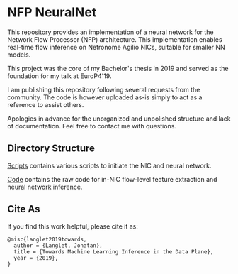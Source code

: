 # NFP NeuralNet
This repository provides an implementation of a neural network for the Network Flow Processor (NFP) architecture. 
This implementation enables real-time flow inference on Netronome Agilio NICs, suitable for smaller NN models.

This project was the core of my Bachelor's thesis in 2019 and served as the foundation for my talk at EuroP4'19.

I am publishing this repository following several requests from the community. 
The code is however uploaded as-is simply to act as a reference to assist others.

Apologies in advance for the unorganized and unpolished structure and lack of documentation.
Feel free to contact me with questions.

## Directory Structure

[Scripts](Scripts/) contains various scripts to initiate the NIC and neural network.

[Code](Code/) contains the raw code for in-NIC flow-level feature extraction and neural network inference.

## Cite As
If you find this work helpful, please cite it as:
```
@misc{langlet2019towards,
  author = {Langlet, Jonatan},
  title = {Towards Machine Learning Inference in the Data Plane},
  year = {2019},
}
```